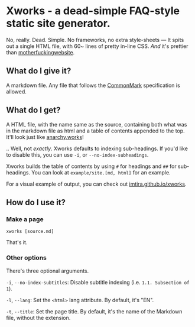 # Xworks - a dead-simple FAQ-style static site generator.

No, really. Dead. Simple. No frameworks, no extra style-sheets — It spits out a single HTML file,
with 60~ lines of pretty in-line CSS. *And* it's prettier than
[motherfuckingwebsite](http://motherfuckingwebsite.com/).

## What do I give it?

A markdown file. Any file that follows the [CommonMark](https://commonmark.org/) specification is
allowed.

## What do I get?

A HTML file, with the name same as the source, containing both what was in the markdown file as html
and a table of contents appended to the top. It'll look just like
[anarchy.works](http://anarchy.works)!

.. Well, not *exactly*. Xworks defaults to indexing sub-headings. If you'd like to disable this,
you can use `-i`, or `--no-index-subheadings`.

Xworks builds the table of contents by using `#` for headings and `##` for sub-headings. You can
look at `example/site.[md, html]` for an example.

For a visual example of output, you can check out [imtira.github.io/xworks](https://imtira.github.io/xworks).

## How do I use it?

### Make a page

`xworks [source.md]`

That's it.

### Other options

There's three optional arguments.

`-i`, `--no-index-subtitles`: Disable subtitle indexing (i.e. `1.1. Subsection of 1`).

`-l`, `--lang`: Set the `<html>` lang attribute. By default, it's "EN".

`-t`, `--title`: Set the page title. By default, it's the name of the Markdown file, without the
extension.
